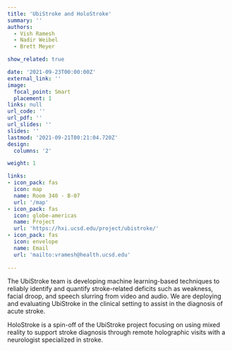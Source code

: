 ```yaml
---
title: 'UbiStroke and HoloStroke'
summary: ''
authors: 
  - Vish Ramesh
  - Nadir Weibel
  - Brett Meyer

show_related: true

date: '2021-09-23T00:00:00Z'
external_link: ''
image:
  focal_point: Smart
  placement: 1
links: null
url_code: ''
url_pdf: ''
url_slides: ''
slides: ''
lastmod: '2021-09-21T00:21:04.720Z'
design:
  columns: '2'

weight: 1

links:
- icon_pack: fas
  icon: map
  name: Room 340 - B-07
  url: '/map'
- icon_pack: fas
  icon: globe-americas
  name: Project
  url: 'https://hxi.ucsd.edu/project/ubistroke/'
- icon_pack: fas
  icon: envelope
  name: Email
  url: 'mailto:vramesh@health.ucsd.edu'
  
---
```

The UbiStroke team is developing machine learning-based techniques to reliably identify and quantify stroke-related deficits such as weakness, facial droop, and speech slurring from video and audio. We are deploying and evaluating UbiStroke in the clinical setting to assist in the diagnosis of acute stroke.

HoloStroke is a spin-off of the UbiStroke project focusing on using mixed reality to support stroke diagnosis through remote holographic visits with a neurologist specialized in stroke.